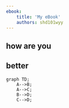 ```yaml
---
ebook:
    title: 'My eBook'
    authors: shd101wyy
---  
```

  
  
## how are you
## better
```mermaid
graph TD;
    A-->B;
    A-->C;
    B-->D;
    C-->D;
```
  